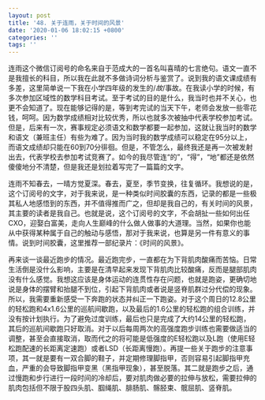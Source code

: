 ```yaml
---
layout: post
title: '48. 关于连雨，关于时间的风景'
date: '2020-01-06 18:02:15 +0800'
categories: ''
tags: ''
---
```


连雨这个微信订阅号的命名来自于范成大的一首名叫喜晴的七言绝句。语文一直不是我擅长的科目，所以我在此就不多做诗词分析与鉴赏了。说到我的语文课成绩有多差，这里简单说一下我在小学四年级的发生的/*故*/事故。在我读小学的时候，有多次参加区域性的数学科目考试。至于考试的目的是什么，我当时也并不关心，也更不会知道了。现在能够记得的是，等到考完试的当天下午，老师会发放一些零花钱，呵呵。因为数学成绩相对比较优秀，所以也就多次被抽中代表学校参加考试。但是，后来有一次，赛事规定必须语文和数学都要一起参加，这就让我当时的数学和语文（兼班主任）有些为难了。因为当时我的数学成绩可以稳定在95分以上，而语文成绩却只能在60到70分徘徊。但是，不管怎么，最终我还是再一次被发射出去，代表学校去参加考试竞赛了。如今的我尽管连“的”，“得”，“地”都还是依然傻傻地分不清楚，但是我还是划拉着写完了一篇篇的文字。



连雨不知春去，一晴方觉夏深。春去，夏至，季节变换，往复循环。我想说的是，这个订阅号的文字，对于我来说，是一种类似时间胶囊的东西，记录的都是一些极其私人地感悟到的东西，并不值得推而广之，但却是我自己的，有关时间的风景，其主要的读者是我自己。也就是说，这个订阅号的文字，不会胡扯一些如何出任CXO，迎娶白富美，走向人生巅峰的什么做人做事的大道理。当然，如果你也能从中获得某种属于自己的触动与感悟，那对于我来说，也算是另一件有意义的事情。说到时间胶囊，这里推荐一部纪录片：《时间的风景》。



再来谈一谈最近跑步的情况。最近跑完步，一直都在为下背肌肉酸痛而苦恼。日常生活倒是没什么影响，主要是在清早起来发现下背肌肉比较酸痛，反而是腿部肌肉没有什么感觉。我想这应该是身体运动的连贯性存在问题，也就是跑姿，更确切地说是身体的摆臂和抬腿不到位，引起下背肌肉或者说是竖脊肌群过分代偿的现象。所以，我需要重新感受一下奔跑的状态并纠正一下跑姿。对于这个周日的12.8公里的轻松跑和4x1.6公里的巡航间歇跑，以及最后的1.6公里的轻松跑的组合训练，并没有按计划执行。为了避免过度训练，最后也只是完成了大约14公里的轻松跑，其后的巡航间歇跑只好取消。对于以后每周两次的高强度跑步训练也需要做适当的调整，甚至会直接取消，取而代之的将可能是低强度的E轻松跑以及L跑（使用E轻松跑配速的长距离定速跑）或者LSD（长距离慢跑）。再提一些关于跑步的注意事项，其一就是要有一双合脚的鞋子，并定期修理脚指甲，否则容易引起脚指甲充血，严重的会导致脚指甲变黑（黑指甲现象），甚至脱落。其二就是跑步之后，通过慢跑和步行进行一段时间的冷却后，要对肌肉做必要的拉伸与放松，需要拉伸的肌肉包括但不限于股四头肌、腘绳肌、腓肠肌、髂胫束、髋屈肌、竖脊肌。
